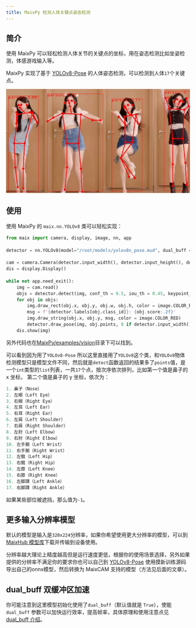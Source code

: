 ```yaml
---
title: MaixPy 检测人体关键点姿态检测
---
```



## 简介

使用 MaixPy 可以轻松检测人体关节的关键点的坐标，用在姿态检测比如坐姿检测，体感游戏输入等。

MaixPy 实现了基于 [YOLOv8-Pose](https://github.com/ultralytics/ultralytics) 的人体姿态检测，可以检测到人体`17`个关键点。

![](../../assets/body_keypoints.jpg)

## 使用

使用 MaixPy 的 `maix.nn.YOLOv8` 类可以轻松实现：

```python
from maix import camera, display, image, nn, app

detector = nn.YOLOv8(model="/root/models/yolov8n_pose.mud", dual_buff = True)

cam = camera.Camera(detector.input_width(), detector.input_height(), detector.input_format())
dis = display.Display()

while not app.need_exit():
    img = cam.read()
    objs = detector.detect(img, conf_th = 0.5, iou_th = 0.45, keypoint_th = 0.5)
    for obj in objs:
        img.draw_rect(obj.x, obj.y, obj.w, obj.h, color = image.COLOR_RED)
        msg = f'{detector.labels[obj.class_id]}: {obj.score:.2f}'
        img.draw_string(obj.x, obj.y, msg, color = image.COLOR_RED)
        detector.draw_pose(img, obj.points, 8 if detector.input_width() > 480 else 4, image.COLOR_RED)
    dis.show(img)
```

另外代码也在[MaixPy/examples/vision](https://github.com/sipeed/MaixPy/tree/main/examples/vision/ai_vision)目录下可以找到。

可以看到因为用了`YOLOv8-Pose` 所以这里直接用了`YOLOv8`这个类，和`YOLOv8`物体检测模型只是模型文件不同，然后就是`detect`函数返回的结果多了`points`值，是一个`int`类型的`list`列表，一共`17`个点，按次序依次排列，比如第一个值是鼻子的 x 坐标， 第二个值是鼻子的 y 坐标，依次为：

```python
1. 鼻子（Nose）
2. 左眼（Left Eye）
3. 右眼（Right Eye）
4. 左耳（Left Ear）
5. 右耳（Right Ear）
6. 左肩（Left Shoulder）
7. 右肩（Right Shoulder）
8. 左肘（Left Elbow）
9. 右肘（Right Elbow）
10. 左手腕（Left Wrist）
11. 右手腕（Right Wrist）
12. 左髋（Left Hip）
13. 右髋（Right Hip）
14. 左膝（Left Knee）
15. 右膝（Right Knee）
16. 左脚踝（Left Ankle）
17. 右脚踝（Right Ankle）
```

如果某些部位被遮挡，那么值为`-1`。


## 更多输入分辨率模型

默认的模型是输入是`320x224`分辨率，如果你希望使用更大分辨率的模型，可以到[MaixHub 模型库](https://maixhub.com/model/zoo/401)下载并传输到设备使用。

分辨率越大理论上精度越高但是运行速度更低，根据你的使用场景选择，另外如果提供的分辨率不满足你的要求你也可以自己到 [YOLOv8-Pose](https://github.com/ultralytics/ultralytics) 使用摸新训练源码导出自己的onnx模型，然后转换为 MaixCAM 支持的模型（方法见后面的文章）。


## dual_buff 双缓冲区加速

你可能注意到这里模型初始化使用了`dual_buff`（默认值就是 `True`），使能 `dual_buff` 参数可以加快运行效率，提高帧率，具体原理和使用注意点见 [dual_buff 介绍](./dual_buff.md)。


